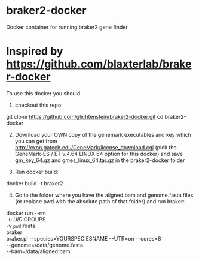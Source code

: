 # braker2-docker
Docker container for running braker2 gene finder 

# Inspired by https://github.com/blaxterlab/braker-docker

To use this docker you should

1. checkout this repo:

git clone https://github.com/glichtenstein/braker2-docker.git
cd braker2-docker

2. Download your OWN copy of the genemark executables and key which you can get from http://exon.gatech.edu/GeneMark/license_download.cgi (pick the GeneMark-ES / ET v.4.64 LINUX 64 option for this docker) and save gm_key_64.gz and gmes_linux_64.tar.gz in the braker2-docker folder

3. Run docker build:

docker build -t braker2 .

4. Go to the folder where you have the aligned.bam and genome.fasta files (or replace pwd with the absolute path of that folder) and run braker:

docker run --rm \
  -u $UID:$GROUPS \
  -v `pwd`:/data \
  braker \
  braker.pl --species=YOURSPECIESNAME --UTR=on --cores=8 \
  --genome=/data/genome.fasta \
  --bam=/data/aligned.bam
